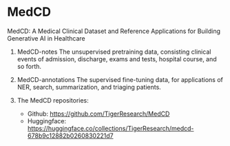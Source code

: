 # MedCD

MedCD: A Medical Clinical Dataset and Reference Applications for Building Generative AI in Healthcare

1. MedCD-notes
	The unsupervised pretraining data, consisting clinical events of admission, discharge, exams and tests, hospital course, and so forth.
	
2. MedCD-annotations
	The supervised fine-tuning data, for applications of NER, search, summarization, and triaging patients.
	
3. The MedCD repositories:
	* Github: https://github.com/TigerResearch/MedCD
	* Huggingface: https://huggingface.co/collections/TigerResearch/medcd-678b9c12882b0260830221d7



